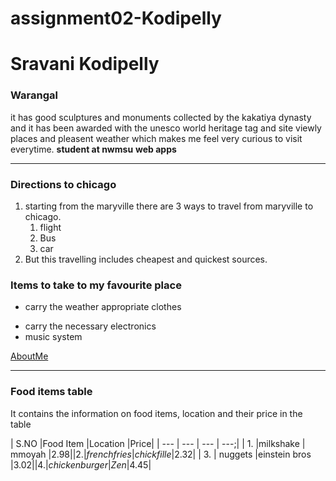 # assignment02-Kodipelly
# Sravani Kodipelly
### Warangal

it has good sculptures and monuments collected by the kakatiya dynasty and it has been awarded with the unesco world heritage tag and site viewly places and pleasent weather which makes me feel very curious to visit everytime.
**student at nwmsu**
**web apps**

--- 
### Directions to chicago
1. starting from the maryville there are 3 ways to travel from maryville to chicago.
     1. flight
     2. Bus
     3. car
2. But this travelling includes cheapest and quickest sources.
### Items to take to my favourite place
* carry the weather appropriate clothes
- carry the necessary electronics
- music system

[AboutMe](https://github.com/sravanikodipelly1/assignment02-Kodipelly/blob/main/AboutMe.md)

---
### Food items table
 It contains the information on food items, location and their price in the table

 | S.NO |Food Item      |Location      |Price|
 |  --- |   ---         |   ---        | ---;|
 |   1. |milkshake      | mmoyah       |$2.98|
 |   2. |frenchfries    |chickfille    |$2.32|
 |   3. |  nuggets      |einstein bros |$3.02|
 |   4. |chicken burger | Zen          |$4.45|
 
    
